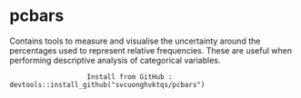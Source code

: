 # pcbars
Contains tools to measure and visualise the uncertainty around the    percentages used to represent relative frequencies. These are useful   when performing descriptive analysis of categorical variables.


                       Install from GitHub :  devtools::install_github("svcuonghvktqs/pcbars")
